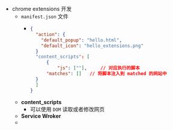 - chrome extensions 开发
	- `manifest.json` 文件
		- ```json
		  {
		    "action": {
		      "default_popup": "hello.html",
		      "default_icon": "hello_extensions.png"
		    }
		    "content_scripts": [
		    	{
		    		"js": [""],		// 对应执行的脚本
		  		"matches": []	// 将脚本注入到 matched 的网站中
		  	}
		    ]
		  }
		  ```
	- **content_scripts**
		- 可以使用 `DOM` 读取或者修改网页
	- **Service Wroker**
	-